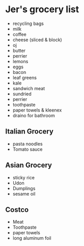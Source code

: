 # Jer's grocery list

- recycling bags
- milk
- coffee
- cheese (sliced & block)
- oj
- butter
- perrier
- lemons
- eggs
- bacon
- leaf greens
- kale
- sandwich meat
- sundried
- perrier
- toothpaste
- paper towels & kleenex
- draino for bathroom

## Italian Grocery

- pasta noodles
- Tomato sauce

## Asian Grocery

- sticky rice
- Udon
- Dumplings
- sesame oil

## Costco

- Meat
- Toothpaste
- paper towels
- long aluminum foil
